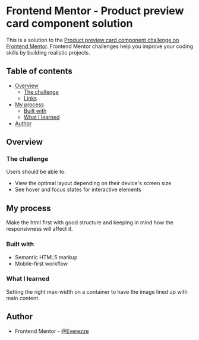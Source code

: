 # Frontend Mentor - Product preview card component solution

This is a solution to the [Product preview card component challenge on Frontend Mentor](https://www.frontendmentor.io/challenges/product-preview-card-component-GO7UmttRfa). Frontend Mentor challenges help you improve your coding skills by building realistic projects. 

## Table of contents

- [Overview](#overview)
  - [The challenge](#the-challenge)
  - [Links](#links)
- [My process](#my-process)
  - [Built with](#built-with)
  - [What I learned](#what-i-learned)
- [Author](#author)

## Overview

### The challenge

Users should be able to:

- View the optimal layout depending on their device's screen size
- See hover and focus states for interactive elements

## My process
Make the html first with good structure and keeping in mind how the responsivness will
affect it.

### Built with
- Semantic HTML5 markup
- Mobile-first workflow

### What I learned
Setting the right max-width on a container to have the image lined up with main
content.

## Author

- Frontend Mentor - [@Everezze](https://www.frontendmentor.io/profile/Everezze)
